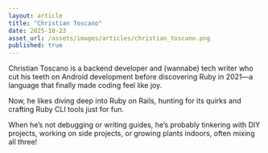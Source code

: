 ```yaml
---
layout: article
title: "Christian Toscano"
date: 2025-10-23
asset_url: /assets/images/articles/christian_toscano.png
published: true
---
```


Christian Toscano is a backend developer and (wannabe) tech writer who cut his teeth on Android development before discovering Ruby in 2021—a language that finally made coding feel like joy.

Now, he likes diving deep into Ruby on Rails, hunting for its quirks and crafting Ruby CLI tools just for fun.

When he’s not debugging or writing guides, he’s probably tinkering with DIY projects, working on side projects, or growing plants indoors, often mixing all three!
